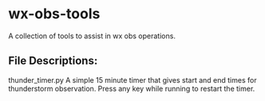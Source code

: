 # wx-obs-tools
A collection of tools to assist in wx obs operations.

 ## File Descriptions:
 thunder_timer.py
    A simple 15 minute timer that gives start and end times for thunderstorm observation.
    Press any key while running to restart the timer.
